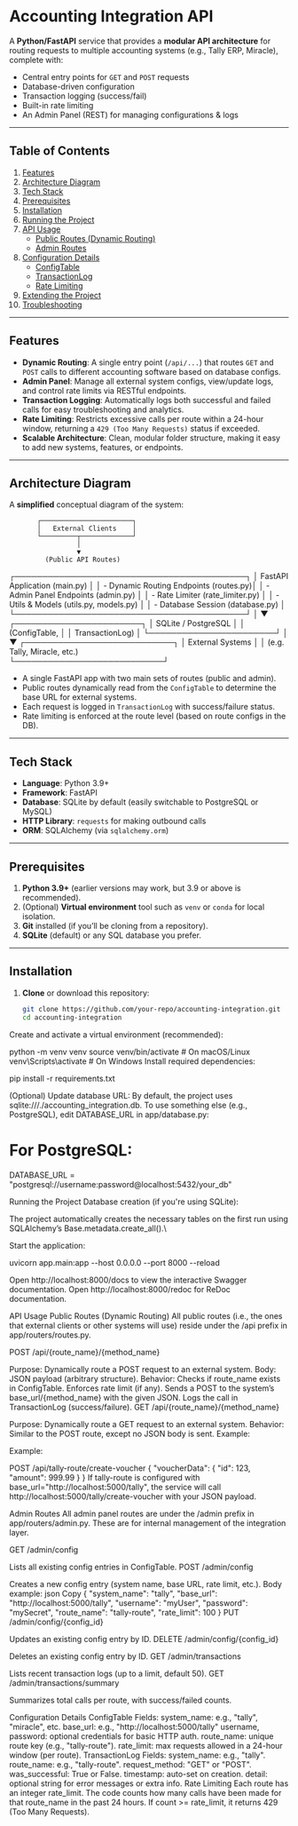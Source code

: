 # Accounting Integration API

A **Python/FastAPI** service that provides a **modular API architecture** for routing requests to multiple accounting systems (e.g., Tally ERP, Miracle), complete with:
- Central entry points for `GET` and `POST` requests
- Database-driven configuration
- Transaction logging (success/fail)
- Built-in rate limiting
- An Admin Panel (REST) for managing configurations & logs

---

## Table of Contents
1. [Features](#features)  
2. [Architecture Diagram](#architecture-diagram)  
3. [Tech Stack](#tech-stack)  
4. [Prerequisites](#prerequisites)  
5. [Installation](#installation)  
6. [Running the Project](#running-the-project)  
7. [API Usage](#api-usage)  
   - [Public Routes (Dynamic Routing)](#public-routes-dynamic-routing)  
   - [Admin Routes](#admin-routes)  
8. [Configuration Details](#configuration-details)  
   - [ConfigTable](#configtable)  
   - [TransactionLog](#transactionlog)  
   - [Rate Limiting](#rate-limiting)  
9. [Extending the Project](#extending-the-project)  
10. [Troubleshooting](#troubleshooting)

---

## Features

- **Dynamic Routing**: A single entry point (`/api/...`) that routes `GET` and `POST` calls to different accounting software based on database configs.  
- **Admin Panel**: Manage all external system configs, view/update logs, and control rate limits via RESTful endpoints.  
- **Transaction Logging**: Automatically logs both successful and failed calls for easy troubleshooting and analytics.  
- **Rate Limiting**: Restricts excessive calls per route within a 24-hour window, returning a `429 (Too Many Requests)` status if exceeded.  
- **Scalable Architecture**: Clean, modular folder structure, making it easy to add new systems, features, or endpoints.

---

## Architecture Diagram

A **simplified** conceptual diagram of the system:

           ┌───────────────────────┐
           │   External Clients    │
           └─────────┬─────────────┘
                     │
                     ▼
             (Public API Routes)
┌──────────────────────────────────────────┐
│       FastAPI Application (main.py)     │
│  - Dynamic Routing Endpoints (routes.py)│
│  - Admin Panel Endpoints (admin.py)     │
│  - Rate Limiter (rate_limiter.py)       │
│  - Utils & Models (utils.py, models.py) │
│  - Database Session (database.py)       │
└──────────────────────────────────────────┘
                     │
                     ▼
           ┌───────────────────────┐
           │  SQLite / PostgreSQL  │
           │   (ConfigTable,       │
           │    TransactionLog)    │
           └───────────────────────┘
                     │
                     ▼
        ┌───────────────────────────┐
        │     External Systems      │
        │ (e.g. Tally, Miracle, etc.)  
        └───────────────────────────┘



- A single FastAPI app with two main sets of routes (public and admin).  
- Public routes dynamically read from the `ConfigTable` to determine the base URL for external systems.  
- Each request is logged in `TransactionLog` with success/failure status.  
- Rate limiting is enforced at the route level (based on route configs in the DB).

---

## Tech Stack

- **Language**: Python 3.9+  
- **Framework**: FastAPI  
- **Database**: SQLite by default (easily switchable to PostgreSQL or MySQL)  
- **HTTP Library**: `requests` for making outbound calls  
- **ORM**: SQLAlchemy (via `sqlalchemy.orm`)

---

## Prerequisites

1. **Python 3.9+** (earlier versions may work, but 3.9 or above is recommended).  
2. (Optional) **Virtual environment** tool such as `venv` or `conda` for local isolation.  
3. **Git** installed (if you’ll be cloning from a repository).  
4. **SQLite** (default) or any SQL database you prefer.

---

## Installation

1. **Clone** or download this repository:

   ```bash
   git clone https://github.com/your-repo/accounting-integration.git
   cd accounting-integration

Create and activate a virtual environment (recommended):


python -m venv venv
source venv/bin/activate  # On macOS/Linux
venv\Scripts\activate     # On Windows
Install required dependencies:

pip install -r requirements.txt

(Optional) Update database URL:
By default, the project uses sqlite:///./accounting_integration.db. To use something else (e.g., PostgreSQL), edit DATABASE_URL in app/database.py:

# For PostgreSQL:
DATABASE_URL = "postgresql://username:password@localhost:5432/your_db"

Running the Project
Database creation (if you're using SQLite):

The project automatically creates the necessary tables on the first run using SQLAlchemy’s Base.metadata.create_all().\

Start the application:

uvicorn app.main:app --host 0.0.0.0 --port 8000 --reload

Open http://localhost:8000/docs to view the interactive Swagger documentation.
Open http://localhost:8000/redoc for ReDoc documentation.


API Usage
Public Routes (Dynamic Routing)
All public routes (i.e., the ones that external clients or other systems will use) reside under the /api prefix in app/routers/routes.py.

POST /api/{route_name}/{method_name}

Purpose: Dynamically route a POST request to an external system.
Body: JSON payload (arbitrary structure).
Behavior:
Checks if route_name exists in ConfigTable.
Enforces rate limit (if any).
Sends a POST to the system’s base_url/{method_name} with the given JSON.
Logs the call in TransactionLog (success/failure).
GET /api/{route_name}/{method_name}

Purpose: Dynamically route a GET request to an external system.
Behavior: Similar to the POST route, except no JSON body is sent.
Example:


Example:

POST /api/tally-route/create-voucher
{
  "voucherData": { "id": 123, "amount": 999.99 }
}
If tally-route is configured with base_url="http://localhost:5000/tally",
the service will call http://localhost:5000/tally/create-voucher with your JSON payload.



Admin Routes
All admin panel routes are under the /admin prefix in app/routers/admin.py. These are for internal management of the integration layer.

GET /admin/config

Lists all existing config entries in ConfigTable.
POST /admin/config

Creates a new config entry (system name, base URL, rate limit, etc.).
Body example:
json
Copy
{
  "system_name": "tally",
  "base_url": "http://localhost:5000/tally",
  "username": "myUser",
  "password": "mySecret",
  "route_name": "tally-route",
  "rate_limit": 100
}
PUT /admin/config/{config_id}

Updates an existing config entry by ID.
DELETE /admin/config/{config_id}

Deletes an existing config entry by ID.
GET /admin/transactions

Lists recent transaction logs (up to a limit, default 50).
GET /admin/transactions/summary

Summarizes total calls per route, with success/failed counts.



Configuration Details
ConfigTable
Fields:
system_name: e.g., "tally", "miracle", etc.
base_url: e.g., "http://localhost:5000/tally"
username, password: optional credentials for basic HTTP auth.
route_name: unique route key (e.g., "tally-route").
rate_limit: max requests allowed in a 24-hour window (per route).
TransactionLog
Fields:
system_name: e.g., "tally".
route_name: e.g., "tally-route".
request_method: "GET" or "POST".
was_successful: True or False.
timestamp: auto-set on creation.
detail: optional string for error messages or extra info.
Rate Limiting
Each route has an integer rate_limit.
The code counts how many calls have been made for that route_name in the past 24 hours.
If count >= rate_limit, it returns 429 (Too Many Requests).
